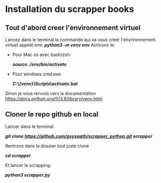 # Installation du scrapper books
## Tout d'abord creer l'environnement virtuel

Lancez dans le terminal la commande qui va vous creer l'envrironnement virtuel appelé env:
***python3 -m venv env***
Activons le:
- Pour Mac os avec bash/zsh:

    ***source ./env/bin/activate***
- Pour windows cmd.exe:

    ***C:\\{venv}\\Scripts\\activate.bat***

Sinon je vous renvois vers la documentation https://docs.python.org/fr/3.8/library/venv.html
## Cloner le repo github en local

Lancer dans le terminal:

***git clone https://github.com/gsysaath/scrapper_python.git scrapper***

Rentrons dans le dossier tout juste cloné

***cd scrapper***

Et lancer le scrapping:

***python3 scrapper.py***
